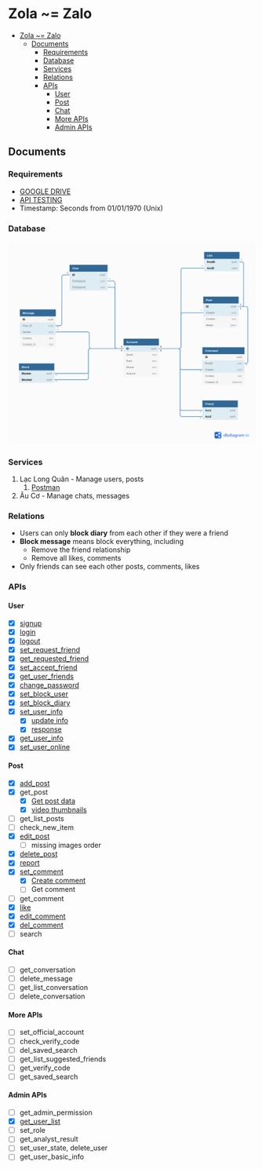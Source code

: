 # Zola ~= Zalo

- [Zola ~= Zalo](#zola--zalo)
  - [Documents](#documents)
    - [Requirements](#requirements)
    - [Database](#database)
    - [Services](#services)
    - [Relations](#relations)
    - [APIs](#apis)
      - [User](#user)
      - [Post](#post)
      - [Chat](#chat)
      - [More APIs](#more-apis)
      - [Admin APIs](#admin-apis)

## Documents

### Requirements
- [GOOGLE DRIVE](https://drive.google.com/drive/folders/1ii_FZnXnlrzpcdi5AwqHDAD82lV-0S8T?usp=sharing)
- [API TESTING](https://docs.google.com/spreadsheets/d/12-7goP0F4rkHljCae2DN6iesQMPO_0gtiVl8lKsxjPA/edit?usp=sharing)
- Timestamp: Seconds from 01/01/1970 (Unix)
### Database
![Diagram](docs/Zola.png)

### Services
1. Lạc Long Quân - Manage users, posts
   1. [Postman](docs/Zola.postman_collection.json)
2. Âu Cơ - Manage chats, messages

### Relations
- Users can only **block diary** from each other if they were a friend
- **Block message** means block everything, including
  - Remove the friend relationship
  - Remove all likes, comments
- Only friends can see each other posts, comments, likes

### APIs
#### User
- [x] [signup](https://github.com/thanhpp/zola/commit/1a1bef3d247af842f8c1a16e8a4abea2c158e953)
- [x] [login](https://github.com/thanhpp/zola/issues/1)
- [x] [logout](https://github.com/thanhpp/zola/issues/3)
- [x] [set_request_friend](https://github.com/thanhpp/zola/issues/21)
- [x] [get_requested_friend](https://github.com/thanhpp/zola/issues/63)
- [x] [set_accept_friend](https://github.com/thanhpp/zola/issues/21)
- [x] [get_user_friends](https://github.com/thanhpp/zola/issues/65)
- [x] [change_password](https://github.com/thanhpp/zola/issues/26)
- [x] [set_block_user](https://github.com/thanhpp/zola/issues/19)
- [x] [set_block_diary](https://github.com/thanhpp/zola/issues/67)
- [x] [set_user_info](https://github.com/thanhpp/zola/issues/58)
  - [x] [update info](https://github.com/thanhpp/zola/issues/58)
  - [x] [response](https://github.com/thanhpp/zola/issues/60)
- [x] [get_user_info](https://github.com/thanhpp/zola/issues/55)
- [x] [set_user_online](https://github.com/thanhpp/zola/issues/73)

#### Post
- [x] [add_post](https://github.com/thanhpp/zola/issues/5)
- [x] get_post
  - [x] [Get post data](https://github.com/thanhpp/zola/issues/41)
  - [x] [video thumbnails](https://github.com/thanhpp/zola/issues/42)
- [ ] get_list_posts
- [ ] check_new_item
- [x] [edit_post](https://github.com/thanhpp/zola/issues/7)
  - [ ] missing images order
- [x] [delete_post](https://github.com/thanhpp/zola/issues/17)
- [x] [report](https://github.com/thanhpp/zola/issues/10)
- [x] [set_comment](https://github.com/thanhpp/zola/issues/28)
  - [x] [Create comment](https://github.com/thanhpp/zola/issues/28)
  - [ ] Get comment
- [ ] get_comment
- [x] [like](https://github.com/thanhpp/zola/issues/15)
- [x] [edit_comment](https://github.com/thanhpp/zola/issues/30)
- [x] [del_comment](https://github.com/thanhpp/zola/issues/31)
- [ ] search

#### Chat
- [ ] get_conversation
- [ ] delete_message
- [ ] get_list_conversation
- [ ] delete_conversation

#### More APIs
- [ ] set_official_account
- [ ] check_verify_code
- [ ] del_saved_search
- [ ] get_list_suggested_friends
- [ ] get_verify_code
- [ ] get_saved_search

#### Admin APIs
- [ ] get_admin_permission
- [x] [get_user_list](https://github.com/thanhpp/zola/issues/69)
- [ ] set_role
- [ ] get_analyst_result
- [ ] set_user_state, delete_user
- [ ] get_user_basic_info

